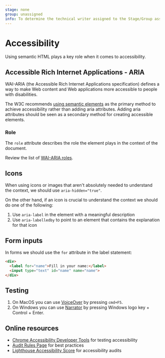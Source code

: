 ```yaml
---
stage: none
group: unassigned
info: To determine the technical writer assigned to the Stage/Group associated with this page, see https://about.gitlab.com/handbook/engineering/ux/technical-writing/#assignments
---
```


# Accessibility

Using semantic HTML plays a key role when it comes to accessibility.

## Accessible Rich Internet Applications - ARIA

WAI-ARIA (the Accessible Rich Internet Applications specification) defines a way to make Web content and Web applications more accessible to people with disabilities.

The W3C recommends [using semantic elements](https://www.w3.org/TR/using-aria/#notes2) as the primary method to achieve accessibility rather than adding aria attributes. Adding aria attributes should be seen as a secondary method for creating accessible elements.

### Role

The `role` attribute describes the role the element plays in the context of the document.

Review the list of [WAI-ARIA roles](https://www.w3.org/TR/wai-aria-1.1/#landmark_roles).

## Icons

When using icons or images that aren't absolutely needed to understand the context, we should use `aria-hidden="true"`.

On the other hand, if an icon is crucial to understand the context we should do one of the following:

1. Use `aria-label` in the element with a meaningful description
1. Use `aria-labelledby` to point to an element that contains the explanation for that icon

## Form inputs

In forms we should use the `for` attribute in the label statement:

```html
<div>
  <label for="name">Fill in your name:</label>
  <input type="text" id="name" name="name">
</div>
```

## Testing

1. On MacOS you can use [VoiceOver](https://www.apple.com/accessibility/mac/vision/) by pressing `cmd+F5`.
1. On Windows you can use [Narrator](https://www.microsoft.com/en-us/accessibility/windows) by pressing Windows logo key + Control + Enter.

## Online resources

- [Chrome Accessibility Developer Tools](https://github.com/GoogleChrome/accessibility-developer-tools) for testing accessibility
- [Audit Rules Page](https://github.com/GoogleChrome/accessibility-developer-tools/wiki/Audit-Rules) for best practices
- [Lighthouse Accessibility Score](https://web.dev/performance-scoring/) for accessibility audits
